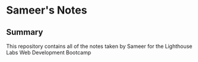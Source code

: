 # Sameer's Notes

## Summary 

This repository contains all of the notes taken by Sameer for the Lighthouse Labs Web Development Bootcamp